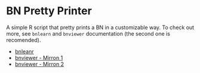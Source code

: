 # BN Pretty Printer

A simple R script that pretty prints a BN in a customizable way.
To check out more, see `bnlearn` and `bnviewer` documentation (the second one is recomended).

- [bnleanr](https://www.bnlearn.com/)
- [bnviewer - Mirron 1](http://robsonfernandes.net/bnviewer/)
- [bnviewer - Mirron 2](https://github.com/robson-fernandes/bnviewer)
